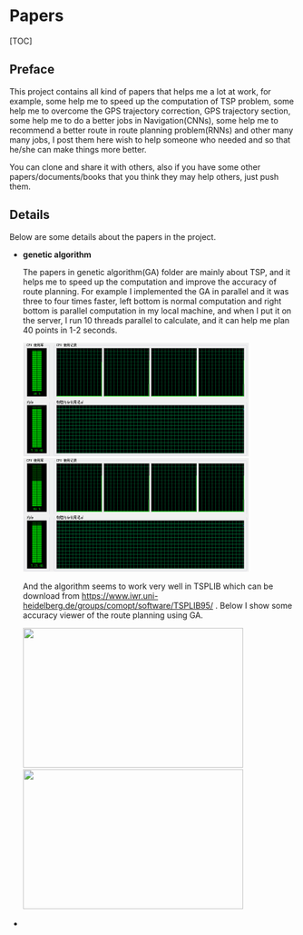 # Papers

[TOC]

## Preface

This project contains all kind of papers that helps me a lot at work, for example, some help me to speed up the computation of TSP problem, some help me to overcome the GPS trajectory correction, GPS trajectory section, some help me to do a better jobs in Navigation(CNNs), some help me to recommend a better route in route planning problem(RNNs) and other many many jobs, I post them here wish to help someone who needed and so that he/she can make things more better.

You can clone and share it with others, also if you have some other papers/documents/books that you think they may help others, just push them.

## Details

Below are some details about the papers in the project.

- **genetic algorithm** 

  The papers in genetic algorithm(GA) folder are mainly about TSP, and it helps me to speed up the computation and improve the accuracy of route planning. For example I implemented the GA in parallel and it was three to four times faster, left bottom is normal computation and right bottom is parallel computation in my local machine, and when I put it on the server, I run 10 threads parallel to calculate, and it can help me plan 40 points in 1-2 seconds.

  <img src="https://raw.githubusercontent.com/yyccR/Pictures/master/geneticAlgorithm/%E4%B8%B2%E8%A1%8C%E8%AE%A1%E7%AE%97GA.gif" width="398" height="200" /><img src="https://raw.githubusercontent.com/yyccR/Pictures/master/geneticAlgorithm/%E5%B9%B6%E8%A1%8C%E8%AE%A1%E7%AE%97GA.gif" width="398" height="200" />

  And the algorithm seems to work very well in TSPLIB which can be download from https://www.iwr.uni-heidelberg.de/groups/comopt/software/TSPLIB95/ . Below I show some accuracy viewer of the route planning using GA.

  <img src="https://raw.githubusercontent.com/yyccR/Pictures/master/geneticAlgorithm/44nocycle.gif" width="388" height="246" /><img src="https://raw.githubusercontent.com/yyccR/Pictures/master/geneticAlgorithm/42cycle.gif" width="388" height="246" />

- ​



